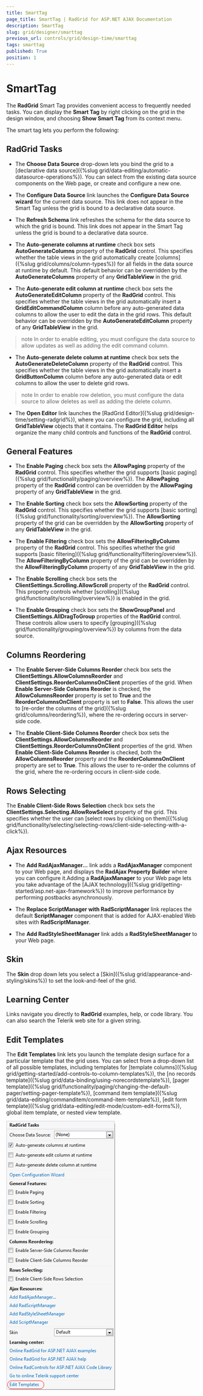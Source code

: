 ```yaml
---
title: SmartTag
page_title: SmartTag | RadGrid for ASP.NET AJAX Documentation
description: SmartTag
slug: grid/designer/smarttag
previous_url: controls/grid/design-time/smarttag
tags: smarttag
published: True
position: 1
---
```


# SmartTag



The **RadGrid** Smart Tag provides convenient access to frequently needed tasks. You can display the **Smart Tag** by right clicking on the grid in the design window, and choosing **Show Smart Tag** from its context menu.

The smart tag lets you perform the following:

## RadGrid Tasks

* The **Choose Data Source** drop-down lets you bind the grid to a [declarative data source]({%slug grid/data-editing/automatic-datasource-operations%}). You can select from the existing data source components on the Web page, or create and configure a new one.

* The **Configure Data Source** link launches the **Configure Data Source wizard** for the current data source. This link does not appear in the Smart Tag unless the grid is bound to a declarative data source.

* The **Refresh Schema** link refreshes the schema for the data source to which the grid is bound. This link does not appear in the Smart Tag unless the grid is bound to a declarative data source.

* The **Auto-generate columns at runtime** check box sets **AutoGenerateColumns** property of the **RadGrid** control. This specifies whether the table views in the grid automatically create [columns]({%slug grid/columns/column-types%}) for all fields in the data source at runtime by default. This default behavior can be overridden by the **AutoGenerateColumns** property of any **GridTableView** in the grid.

* The **Auto-generate edit column at runtime** check box sets the **AutoGenerateEditColumn** property of the **RadGrid** control. This specifies whether the table views in the grid automatically insert a **GridEditCommandColumn** column before any auto-generated data columns to allow the user to edit the data in the grid rows. This default behavior can be overridden by the **AutoGenerateEditColumn** property of any **GridTableView** in the grid.

>note In order to enable editing, you must configure the data source to allow updates as well as adding the edit command column.
>


* The **Auto-generate delete column at runtime** check box sets the **AutoGenerateDeleteColumn** property of the **RadGrid** control. This specifies whether the table views in the grid automatically insert a **GridButtonColumn** column before any auto-generated data or edit columns to allow the user to delete grid rows.

>note In order to enable row deletion, you must configure the data source to allow deletes as well as adding the delete column.
>


* The **Open Editor** link launches the [RadGrid Editor]({%slug grid/design-time/setting-radgrid%}), where you can configure the grid, including all **GridTableView** objects that it contains. The **RadGrid Editor** helps organize the many child controls and functions of the **RadGrid** control.

## General Features

* The **Enable Paging** check box sets the **AllowPaging** property of the **RadGrid** control. This specifies whether the grid supports [basic paging]({%slug grid/functionality/paging/overview%}). The **AllowPaging** property of the **RadGrid** control can be overridden by the **AllowPaging** property of any **GridTableView** in the grid.

* The **Enable Sorting** check box sets the **AllowSorting** property of the **RadGrid** control. This specifies whether the grid supports [basic sorting]({%slug grid/functionality/sorting/overview%}). The **AllowSorting** property of the grid can be overridden by the **AllowSorting** property of any **GridTableView** in the grid.

* The **Enable Filtering** check box sets the **AllowFilteringByColumn** property of the **RadGrid** control. This specifies whether the grid supports [basic filtering]({%slug grid/functionality/filtering/overview%}). The **AllowFilteringByColumn** property of the grid can be overridden by the **AllowFilteringByColumn** property of any **GridTableView** in the grid.

* The **Enable Scrolling** check box sets the **ClientSettings.Scrolling.AllowScroll** property of the **RadGrid** control. This property controls whether [scrolling]({%slug grid/functionality/scrolling/overview%}) is enabled in the grid.

* The **Enable Grouping** check box sets the **ShowGroupPanel** and **ClientSettings.AllDragToGroup** properties of the **RadGrid** control. These controls allow users to specify [grouping]({%slug grid/functionality/grouping/overview%}) by columns from the data source.

## Columns Reordering

* The **Enable Server-Side Columns Reorder** check box sets the **ClientSettings.AllowColumnsReorder** and **ClientSettings.ReorderColumnsOnClient** properties of the grid. When **Enable Server-Side Columns Reorder** is checked, the **AllowColumnsReorder** property is set to **True** and the **ReorderColumnsOnClient** property is set to **False**. This allows the user to [re-order the columns of the grid]({%slug grid/columns/reordering%}), where the re-ordering occurs in server-side code.

* The **Enable Client-Side Columns Reorder** check box sets the **ClientSettings.AllowColumnsReorder** and **ClientSettings.ReorderColumnsOnClient** properties of the grid. When **Enable Client-Side Columns Reorder** is checked, both the **AllowColumnsReorder** property and the **ReorderColumnsOnClient** property are set to **True**. This allows the user to re-order the columns of the grid, where the re-ordering occurs in client-side code.

## Rows Selecting

The **Enable Client-Side Rows Selection** check box sets the **ClientSettings.Selecting.AllowRowSelect** property of the grid. This specifies whether the user can [select rows by clicking on them]({%slug grid/functionality/selecting/selecting-rows/client-side-selecting-with-a-click%}).

## Ajax Resources

* The **Add RadAjaxManager...** link adds a **RadAjaxManager** component to your Web page, and displays the **RadAjax Property Builder** where you can configure it.Adding a **RadAjaxManager** to your Web page lets you take advantage of the [AJAX technology]({%slug grid/getting-started/asp.net-ajax-framework%}) to improve performance by performing postbacks asynchronously.

* The **Replace ScriptManager with RadScriptManager** link replaces the default **ScriptManager** component that is added for AJAX-enabled Web sites with **RadScriptManager**.

* The **Add RadStyleSheetManager** link adds a **RadStyleSheetManager** to your Web page.

## Skin

The **Skin** drop down lets you select a [Skin]({%slug grid/appearance-and-styling/skins%}) to set the look-and-feel of the grid.

## Learning Center

Links navigate you directly to **RadGrid** examples, help, or code library. You can also search the Telerik web site for a given string.

## Edit Templates

The **Edit Templates** link lets you launch the template design surface for a particular template that the grid uses. You can select from a drop-down list of all possible templates, including templates for [template columns]({%slug grid/getting-started/add-controls-to-column-templates%}), the [no records template]({%slug grid/data-binding/using-norecordstemplate%}), [pager template]({%slug grid/functionality/paging/changing-the-default-pager/setting-pager-template%}), [command item template]({%slug grid/data-editing/commanditem/command-item-template%}), [edit form template]({%slug grid/data-editing/edit-mode/custom-edit-forms%}), global item template, or nested view template.

![RadGrid Smart Tag](images/grid_smart_tag.png)
